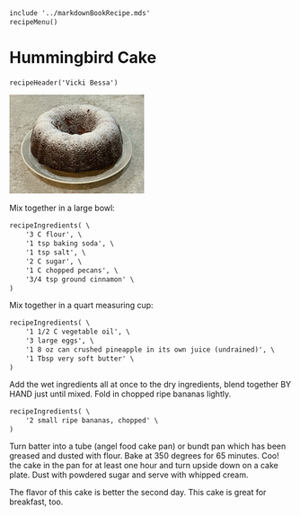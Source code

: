 ~~~ markdown-script
include '../markdownBookRecipe.mds'
recipeMenu()
~~~

# Hummingbird Cake

~~~ markdown-script
recipeHeader('Vicki Bessa')
~~~

![Hummingbird Cake](../images/HummingbirdCake.jpg "Hummingbird Cake")

Mix together in a large bowl:

~~~ markdown-script
recipeIngredients( \
    '3 C flour', \
    '1 tsp baking soda', \
    '1 tsp salt', \
    '2 C sugar', \
    '1 C chopped pecans', \
    '3/4 tsp ground cinnamon' \
)
~~~

Mix together in a quart measuring cup:

~~~ markdown-script
recipeIngredients( \
    '1 1/2 C vegetable oil', \
    '3 large eggs', \
    '1 8 oz can crushed pineapple in its own juice (undrained)', \
    '1 Tbsp very soft butter' \
)
~~~

Add the wet ingredients all at once to the dry ingredients, blend together BY HAND just until mixed.
Fold in chopped ripe bananas lightly.

~~~ markdown-script
recipeIngredients( \
    '2 small ripe bananas, chopped' \
)
~~~

Turn batter into a tube (angel food cake pan) or bundt pan which has been greased and dusted with
flour. Bake at 350 degrees for 65 minutes. Coo! the cake in the pan for at least one hour and turn
upside down on a cake plate. Dust with powdered sugar and serve with whipped cream.

The flavor of this cake is better the second day. This cake is great for breakfast, too.
